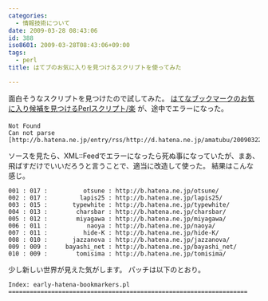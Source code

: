 ```yaml
---
categories:
  - 情報技術について
date: 2009-03-28 08:43:06
id: 388
iso8601: 2009-03-28T08:43:06+09:00
tags:
  - perl
title: はてブのお気に入りを見つけるスクリプトを使ってみた

---
```


面白そうなスクリプトを見つけたので試してみた。
<a href="http://tech.bayashi.jp/archives/entry/perl/2009/002578.html" target="_blank">はてなブックマークのお気に入り候補を見つけるPerlスクリプト/楽</a>
&#133;が、途中でエラーになった。
<pre><code>Not Found
Can not parse [http://b.hatena.ne.jp/entry/rss/http://d.hatena.ne.jp/amatubu/20090322#p1].</code></pre>
ソースを見たら、XML::Feedでエラーになったら死ぬ事になっていたが、まあ、飛ばすだけでいいだろうと言うことで、適当に改造して使った。
結果はこんな感じ。
<pre><code>001 : 017 :          otsune : http://b.hatena.ne.jp/otsune/
002 : 017 :         lapis25 : http://b.hatena.ne.jp/lapis25/
003 : 015 :       typewhite : http://b.hatena.ne.jp/typewhite/
004 : 013 :        charsbar : http://b.hatena.ne.jp/charsbar/
005 : 012 :        miyagawa : http://b.hatena.ne.jp/miyagawa/
006 : 011 :           naoya : http://b.hatena.ne.jp/naoya/
007 : 011 :          hide-K : http://b.hatena.ne.jp/hide-K/
008 : 010 :       jazzanova : http://b.hatena.ne.jp/jazzanova/
009 : 009 :     bayashi_net : http://b.hatena.ne.jp/bayashi_net/
010 : 009 :        tomisima : http://b.hatena.ne.jp/tomisima/
</code></pre>
少し新しい世界が見えた気がします。
パッチは以下のとおり。


<pre><code>Index: early-hatena-bookmarkers.pl
===================================================================